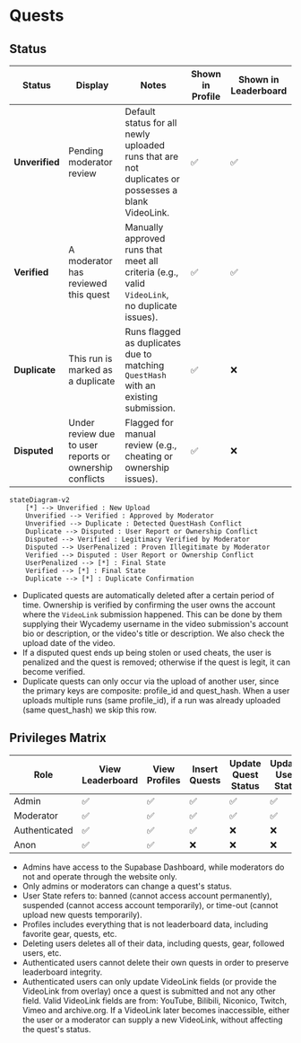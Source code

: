 # Quests

## Status

| **Status**       | **Display**                             | **Notes**                                                                                     | **Shown in Profile** | **Shown in Leaderboard** |
|-------------------|-----------------------------------------|-----------------------------------------------------------------------------------------------|-----------------------|--------------------------|
| **Unverified**    | Pending moderator review               | Default status for all newly uploaded runs that are not duplicates or possesses a blank VideoLink.                           | ✅                   | ✅                      |
| **Verified**      | A moderator has reviewed this quest    | Manually approved runs that meet all criteria (e.g., valid `VideoLink`, no duplicate issues). | ✅                   | ✅                      |
| **Duplicate**     | This run is marked as a duplicate      | Runs flagged as duplicates due to matching `QuestHash` with an existing submission.           | ✅                   | ❌                      |
| **Disputed**      | Under review due to user reports or ownership conflicts | Flagged for manual review (e.g., cheating or ownership issues).                               | ✅                   | ❌                      |

```mermaid
stateDiagram-v2
    [*] --> Unverified : New Upload
    Unverified --> Verified : Approved by Moderator
    Unverified --> Duplicate : Detected QuestHash Conflict
    Duplicate --> Disputed : User Report or Ownership Conflict
    Disputed --> Verified : Legitimacy Verified by Moderator
    Disputed --> UserPenalized : Proven Illegitimate by Moderator
    Verified --> Disputed : User Report or Ownership Conflict
    UserPenalized --> [*] : Final State
    Verified --> [*] : Final State
    Duplicate --> [*] : Duplicate Confirmation
```

- Duplicated quests are automatically deleted after a certain period of time. Ownership is verified by confirming the user owns the account where the `VideoLink` submission happened. This can be done by them supplying their Wycademy username in the video submission's account bio or description, or the video's title or description. We also check the upload date of the video.
- If a disputed quest ends up being stolen or used cheats, the user is penalized and the quest is removed; otherwise if the quest is legit, it can become verified.
- Duplicate quests can only occur via the upload of another user, since the primary keys are composite: profile_id and quest_hash. When a user uploads multiple runs (same profile_id), if a run was already uploaded (same quest_hash) we skip this row.

## Privileges Matrix

|Role|View Leaderboard|View Profiles|Insert Quests|Update Quest Status|Update User State|Delete Users|
|-|-|-|-|-|-|-|
|Admin|✅|✅|✅|✅|✅|✅|
|Moderator|✅|✅|✅|✅|✅|❌|
|Authenticated|✅|✅|✅|❌|❌|❌|
|Anon|✅|✅|❌|❌|❌|❌|

- Admins have access to the Supabase Dashboard, while moderators do not and operate through the website only.
- Only admins or moderators can change a quest's status.
- User State refers to: banned (cannot access account permanently), suspended (cannot access account temporarily), or time-out (cannot upload new quests temporarily).
- Profiles includes everything that is not leaderboard data, including favorite gear, quests, etc.
- Deleting users deletes all of their data, including quests, gear, followed users, etc.
- Authenticated users cannot delete their own quests in order to preserve leaderboard integrity.
- Authenticated users can only update VideoLink fields (or provide the VideoLink from overlay) once a quest is submitted and not any other field. Valid VideoLink fields are from: YouTube, Bilibili, Niconico, Twitch, Vimeo and archive.org. If a VideoLink later becomes inaccessible, either the user or a moderator can supply a new VideoLink, without affecting the quest's status.
